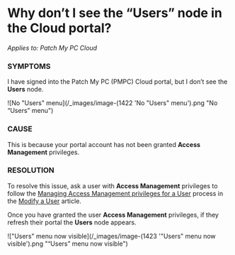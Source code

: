 # Why don’t I see the “Users” node in the Cloud portal?

_Applies to: Patch My PC Cloud_

### SYMPTOMS

I have signed into the Patch My PC (PMPC) Cloud portal, but I don’t see the **Users** node.

![No "Users" menu](/_images/image-(1422 'No "Users" menu').png "No “Users” menu")

### CAUSE

This is because your portal account has not been granted **Access Management** privileges.

### RESOLUTION

To resolve this issue, ask a user with **Access Management** privileges to follow the [Managing Access Management privileges for a User](../../cloud-administration/manage-cloud-users/modify-a-cloud-user.md#managing-access-management-privileges-for-a-user) process in the [Modify a User](../../cloud-administration/manage-cloud-users/modify-a-cloud-user.md) article.

Once you have granted the user **Access Management** privileges, if they refresh their portal the **Users** node appears.

!["Users" menu now visible](/_images/image-(1423 '"Users" menu now visible').png "“Users” menu now visible")